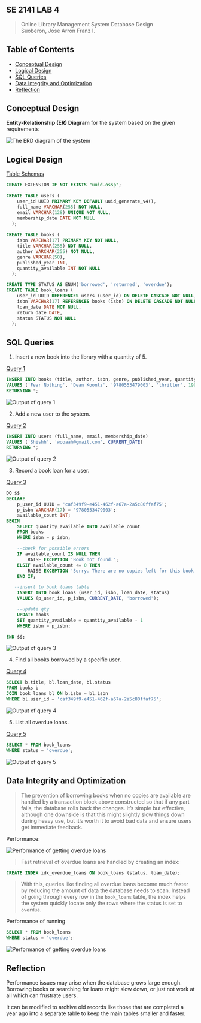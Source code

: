 ## SE 2141 LAB 4
> Online Library Management System Database Design <br>
 Suoberon, Jose Arron Franz I.

## Table of Contents

- [Conceptual Design](#conceptual-design)
- [Logical Design](#logical-design)
- [SQL Queries](#sql-queries)
- [Data Integrity and Optimization](#data-integrity-and-optimization)
- [Reflection](#reflection)

## Conceptual Design

<b>Entity-Relationship (ER) Diagram</b> for the system based on the given
requirements

![The ERD diagram of the system](conceptual_design.png)

## Logical Design

[Table Schemas](schema.sql)

```sql
CREATE EXTENSION IF NOT EXISTS "uuid-ossp";

CREATE TABLE users (
    user_id UUID PRIMARY KEY DEFAULT uuid_generate_v4(),
    full_name VARCHAR(255) NOT NULL,
    email VARCHAR(128) UNIQUE NOT NULL,
    membership_date DATE NOT NULL
  );
 
CREATE TABLE books (
	isbn VARCHAR(17) PRIMARY KEY NOT NULL,
    title VARCHAR(255) NOT NULL,
    author VARCHAR(255) NOT NULL,
    genre VARCHAR(50),
    published_year INT,
    quantity_available INT NOT NULL
  );

CREATE TYPE STATUS AS ENUM('borrowed', 'returned', 'overdue');
CREATE TABLE book_loans (
    user_id UUID REFERENCES users (user_id) ON DELETE CASCADE NOT NULL,
    isbn VARCHAR(17) REFERENCES books (isbn) ON DELETE CASCADE NOT NULL,
    loan_date DATE NOT NULL,
    return_date DATE,
    status STATUS NOT NULL
  );
```

## SQL Queries
1. Insert a new book into the library with a quantity of 5.

[Query 1](queries/1_output.sql)
```sql
INSERT INTO books (title, author, isbn, genre, published_year, quantity_available) 
VALUES ('Fear Nothing', 'Dean Koontz', '9780553479003', 'thriller', 1997, 5)
RETURNING *;
```
![Output of query 1](queries/1_output.png)

2. Add a new user to the system.

[Query 2](queries/2_output.sql)
```sql
INSERT INTO users (full_name, email, membership_date) 
VALUES ('Shishh', 'wooaah@gmail.com', CURRENT_DATE)
RETURNING *;
```
![Output of query 2](queries/2_output.png)

3. Record a book loan for a user.

[Query 3](queries/3_output.sql)
```sql
DO $$
DECLARE
    p_user_id UUID = 'caf349f9-e451-462f-a67a-2a5c80ffaf75';
    p_isbn VARCHAR(17) = '9780553479003';
    available_count INT;
BEGIN
    SELECT quantity_available INTO available_count 
    FROM books 
    WHERE isbn = p_isbn;

    --check for possible errors
    IF available_count IS NULL THEN
        RAISE EXCEPTION 'Book not found.';
    ELSIF available_count <= 0 THEN
        RAISE EXCEPTION 'Sorry. There are no copies left for this book.';
    END IF;

   --insert to book loans table
    INSERT INTO book_loans (user_id, isbn, loan_date, status) 
    VALUES (p_user_id, p_isbn, CURRENT_DATE, 'borrowed');

    --update qty
    UPDATE books 
    SET quantity_available = quantity_available - 1 
    WHERE isbn = p_isbn;

END $$;
```
![Output of query 3](queries/3_output.png)

4. Find all books borrowed by a specific user.

[Query 4](queries/4_output.sql)
```sql
SELECT b.title, bl.loan_date, bl.status
FROM books b 
JOIN book_loans bl ON b.isbn = bl.isbn 
WHERE bl.user_id = 'caf349f9-e451-462f-a67a-2a5c80ffaf75';
```
![Output of query 4](queries/4_output.png)

5. List all overdue loans.

[Query 5](queries/5_output.sql)
```sql
SELECT * FROM book_loans
WHERE status = 'overdue';
```
![Output of query 5](queries/5_output.png)


## Data Integrity and Optimization

> The prevention of borrowing books when no copies are available are handled by a transaction block above constructed so that if any part fails, the database rolls back the changes. It’s simple but effective, although one downside is that this might slightly slow things down during heavy use, but it’s worth it to avoid bad data and ensure users get immediate feedback.

Performance:

![Performance of getting overdue loans](data-integrity-and-optimization\1_performance.png)


> Fast retrieval of overdue loans are handled by creating an index: 

```sql
CREATE INDEX idx_overdue_loans ON book_loans (status, loan_date); 
```
 
> With this, queries like finding all overdue loans become much faster by reducing the amount of data the database needs to scan. Instead of going through every row in the `book_loans` table, the index helps the system quickly locate only the rows where the status is set to `overdue`.

Performance of running
```sql
SELECT * FROM book_loans
WHERE status = 'overdue';
``` 
![Performance of getting overdue loans](data-integrity-and-optimization\2_performance.png)

## Reflection

Performance issues may arise when the database grows large enough. Borrowing books or searching for loans might slow down, or just not work at all which can frustrate users.

It can be modified to archive old records like those that are completed a year ago into a separate table to keep the main tables smaller and faster.



